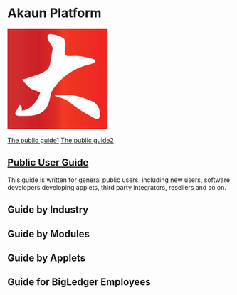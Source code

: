 # Akaun Platform

![BigLedger Logo](assets/bigledger_logo.jpeg)

[The public guide1](PublicUserGuide)
[The public guide2](PublicUserGuide/)

## [Public User Guide](PublicUserGuide)

This guide is written for general public users, including new users, software developers developing applets, third party integrators, resellers and so on.

## Guide by Industry



## Guide by Modules


## Guide by Applets

## Guide for BigLedger Employees


